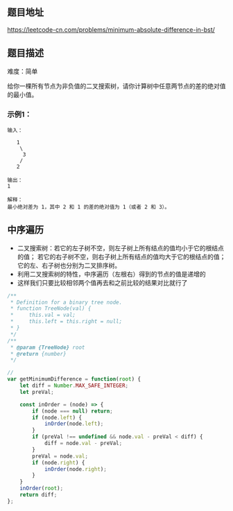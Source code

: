 ## 题目地址

https://leetcode-cn.com/problems/minimum-absolute-difference-in-bst/

## 题目描述

难度：简单

给你一棵所有节点为非负值的二叉搜索树，请你计算树中任意两节点的差的绝对值的最小值。

### 示例1：

```
输入：

   1
    \
     3
    /
   2

输出：
1

解释：
最小绝对差为 1，其中 2 和 1 的差的绝对值为 1（或者 2 和 3）。
```

## 中序遍历

- 二叉搜索树：若它的左子树不空，则左子树上所有结点的值均小于它的根结点的值； 若它的右子树不空，则右子树上所有结点的值均大于它的根结点的值； 它的左、右子树也分别为二叉排序树。
- 利用二叉搜索树的特性，中序遍历（左根右）得到的节点的值是递增的
- 这样我们只要比较相邻两个值再去和之前比较的结果对比就行了

```js
/**
 * Definition for a binary tree node.
 * function TreeNode(val) {
 *     this.val = val;
 *     this.left = this.right = null;
 * }
 */
/**
 * @param {TreeNode} root
 * @return {number}
 */

// 
var getMinimumDifference = function(root) {
    let diff = Number.MAX_SAFE_INTEGER;
    let preVal;

    const inOrder = (node) => {
        if (node === null) return;
        if (node.left) {
            inOrder(node.left);
        }
        if (preVal !== undefined && node.val - preVal < diff) {
            diff = node.val - preVal;
        }
        preVal = node.val;
        if (node.right) {
            inOrder(node.right);
        }
    }
    inOrder(root);
    return diff;
};
```

